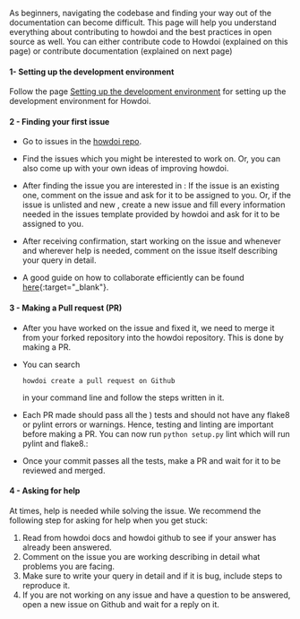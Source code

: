 As beginners, navigating the codebase and finding your way out of the documentation can become difficult. This page will help you understand everything about contributing to howdoi and the best practices in open source as well.
You can either contribute code to Howdoi (explained on this page) or contribute documentation (explained on next page)

#### 1- Setting up the development environment

Follow the page [Setting up the development environment](http://gleitz.github.io/howdoi/development_env/) for setting up the development environment for Howdoi.

#### 2 - Finding your first issue

- Go to issues in the [howdoi repo](https://github.com/gleitz/howdoi).
- Find the issues which you might be interested to work on. Or, you can also come up with your own ideas of improving howdoi.
- After finding the issue you are interested in : If the issue is an existing one, comment on the issue and ask for it to be assigned to you. Or, if the issue is unlisted and new , create a new issue and fill every information needed in the issues template provided by howdoi and ask for it to be assigned to you.

- After receiving confirmation, start working on the issue and whenever and wherever help is needed, comment on the issue itself describing your query in detail.
- A good guide on how to collaborate efficiently can be found [here](https://lab.github.com/githubtraining/introduction-to-github){:target="\_blank"}.

#### 3 - Making a Pull request (PR)

- After you have worked on the issue and fixed it, we need to merge it from your forked repository into the howdoi repository. This is done by making a PR.
- You can search
  ```
  howdoi create a pull request on Github
  ```
  in your command line and follow the steps written in it.
- Each PR made should pass all the ) tests and should not have any flake8 or pylint errors or warnings. Hence, testing and linting are important before making a PR. You can now run `python setup.py` lint which will run pylint and flake8.:

- Once your commit passes all the tests, make a PR and wait for it to be reviewed and merged.

#### 4 - Asking for help

At times, help is needed while solving the issue. We recommend the following step for asking for help when you get stuck:

1. Read from howdoi docs and howdoi github to see if your answer has already been answered.
2. Comment on the issue you are working describing in detail what problems you are facing.
3. Make sure to write your query in detail and if it is bug, include steps to reproduce it.
4. If you are not working on any issue and have a question to be answered, open a new issue on Github and wait for a reply on it.
